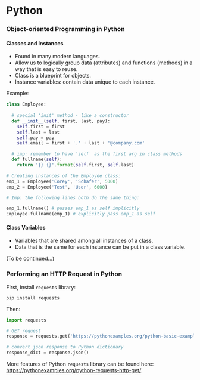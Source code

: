 # Python

### Object-oriented Programming in Python

#### Classes and Instances
- Found in many modern languages. 
- Allow us to logically group data (attributes) and functions (methods) in a way that is easy to reuse.
- Class is a blueprint for objects. 
- Instance variables: contain data unique to each instance. 

Example:
```python
class Employee:
  
  # special 'init' method - like a constructor
  def __init__(self, first, last, pay):
    self.first = first
    self.last = last
    self.pay = pay
    self.email = first + '.' + last + '@company.com'

  # imp: remember to have 'self' as the first arg in class methods
  def fullname(self):
    return '{} {}'.format(self.first, self.last)

# Creating instances of the Employee class:
emp_1 = Employee('Corey', 'Schafer', 5000)
emp_2 = Employee('Test', 'User', 6000)

# Imp: the following lines both do the same thing:

emp_1.fullname() # passes emp_1 as self implicitly
Employee.fullname(emp_1) # explicitly pass emp_1 as self

```

#### Class Variables
- Variables that are shared among all instances of a class.
- Data that is the same for each instance can be put in a class variable.

(To be continued...)

### Performing an HTTP Request in Python

First, install `requests` library:
```shell
pip install requests
```

Then:
```python
import requests

# GET request
response = requests.get('https://pythonexamples.org/python-basic-examples/')

# convert json response to Python dictionary
response_dict = response.json()
```

More features of Python `requests` library can be found here: https://pythonexamples.org/python-requests-http-get/
